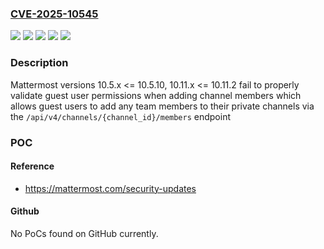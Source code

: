 ### [CVE-2025-10545](https://cve.mitre.org/cgi-bin/cvename.cgi?name=CVE-2025-10545)
![](https://img.shields.io/static/v1?label=Product&message=Mattermost&color=blue)
![](https://img.shields.io/static/v1?label=Version&message=&color=brightgreen)
![](https://img.shields.io/static/v1?label=Version&message=10.11.0%20&color=brightgreen)
![](https://img.shields.io/static/v1?label=Version&message=10.5.0%20&color=brightgreen)
![](https://img.shields.io/static/v1?label=Vulnerability&message=CWE-863%3A%20Incorrect%20Authorization&color=brightgreen)

### Description

Mattermost versions 10.5.x <= 10.5.10, 10.11.x <= 10.11.2 fail to properly validate guest user permissions when adding channel members which allows guest users to add any team members to their private channels via the `/api/v4/channels/{channel_id}/members` endpoint

### POC

#### Reference
- https://mattermost.com/security-updates

#### Github
No PoCs found on GitHub currently.

